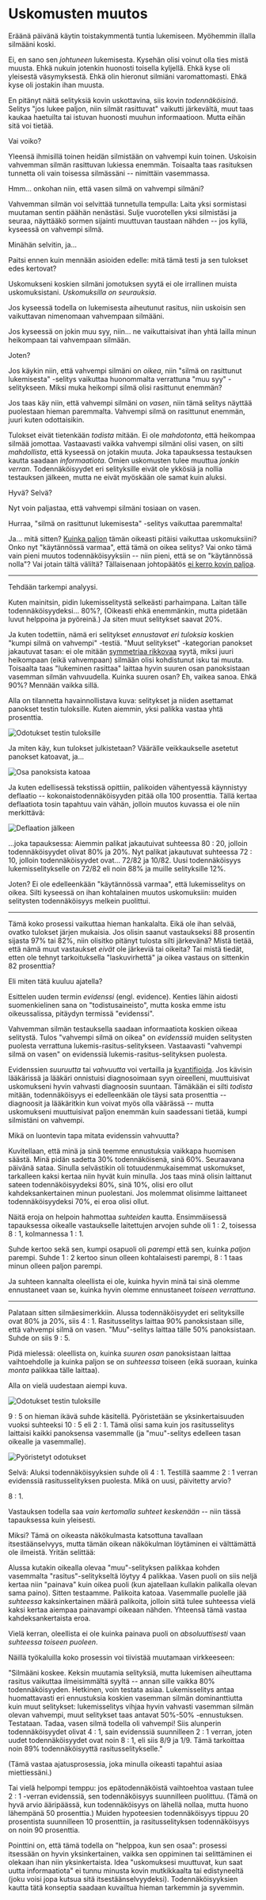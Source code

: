 # Uskomusten muutos

Eräänä päivänä käytin toistakymmentä tuntia lukemiseen. Myöhemmin illalla silmääni koski.

Ei, en sano sen *johtuneen* lukemisesta. Kysehän olisi voinut olla ties mistä muusta. Ehkä nukuin jotenkin huonosti toisella kyljellä. Ehkä kyse oli yleisestä väsymyksestä. Ehkä olin hieronut silmiäni varomattomasti. Ehkä kyse oli jostakin ihan muusta.

En pitänyt näitä selityksiä kovin uskottavina, siis kovin *todennäköisinä*. Selitys "jos lukee paljon, niin silmät rasittuvat" vaikutti järkevältä, muut taas kaukaa haetuilta tai istuvan huonosti muuhun informaatioon. Mutta eihän sitä voi tietää.

Vai voiko?

Yleensä ihmisillä toinen heidän silmistään on vahvempi kuin toinen. Uskoisin vahvemman silmän rasittuvan lukiessa enemmän. Toisaalta taas rasituksen tunnetta oli vain toisessa silmässäni -- nimittäin vasemmassa.

Hmm... onkohan niin, että vasen silmä on vahvempi silmäni?

Vahvemman silmän voi selvittää tunnetulla tempulla: Laita yksi sormistasi muutaman sentin päähän nenästäsi. Sulje vuorotellen yksi silmistäsi ja seuraa, näyttääkö sormen sijainti muuttuvan taustaan nähden -- jos kyllä, kyseessä on vahvempi silmä.

Minähän selvitin, ja...

Paitsi ennen kuin mennään asioiden edelle: mitä tämä testi ja sen tulokset edes kertovat?

Uskomukseni koskien silmäni jomotuksen syytä ei ole irrallinen muista uskomuksistani. *Uskomuksilla on seurauksia*.

Jos kyseessä todella on lukemisesta aiheutunut rasitus, niin uskoisin sen vaikuttavan nimenomaan vahvempaan silmääni.

Jos kyseessä on jokin muu syy, niin... ne vaikuttaisivat ihan yhtä lailla minun heikompaan tai vahvempaan silmään.

Joten?

Jos käykin niin, että vahvempi silmäni on *oikea*, niin "silmä on rasittunut lukemisesta" -selitys vaikuttaa huonommalta verrattuna "muu syy" -selitykseen. Miksi muka heikompi silmä olisi rasittunut enemmän?

Jos taas käy niin, että vahvempi silmäni on *vasen*, niin tämä selitys näyttää puolestaan hieman paremmalta. Vahvempi silmä on rasittunut enemmän, juuri kuten odottaisikin.

Tulokset eivät tietenkään *todista* mitään. Ei ole *mahdotonta*, että heikompaa silmää jomottaa. Vastaavasti vaikka vahvempi silmäni olisi vasen, on silti *mahdollista*, että kyseessä on jotakin muuta. Joka tapauksessa testauksen kautta saadaan *informaatiota*. Omien uskomusten tulee muuttua *jonkin verran*. Todennäköisyydet eri selityksille eivät ole ykkösiä ja nollia testauksen jälkeen, mutta ne eivät myöskään ole samat kuin aluksi.

Hyvä? Selvä?

Nyt voin paljastaa, että vahvempi silmäni tosiaan on vasen.

Hurraa, "silmä on rasittunut lukemisesta" -selitys vaikuttaa paremmalta!

Ja... mitä sitten? [Kuinka paljon](https://ollij.fi/epi/kvantifiointi) tämän oikeasti pitäisi vaikuttaa uskomuksiini? Onko nyt "käytännössä varmaa", että tämä on oikea selitys? Vai onko tämä vain pieni muutos todennäköisyyksiin -- niin pieni, että se on "käytännössä nolla"? Vai jotain tältä väliltä? Tällaisenaan johtopäätös [ei kerro kovin paljoa](https://ollij.fi/epi/matala_informaatio).

---

Tehdään tarkempi analyysi.

Kuten mainitsin, pidin lukemisselitystä selkeästi parhaimpana. Laitan tälle todennäköisyydeksi... 80%?, (Oikeasti ehkä enemmänkin, mutta pidetään luvut helppoina ja pyöreinä.) Ja siten muut selitykset saavat 20%.

Ja kuten todettiin, nämä eri selitykset *ennustavat eri tuloksia* koskien "kumpi silmä on vahvempi" -testiä. "Muut selitykset" -kategorian panokset jakautuvat tasan: ei ole mitään [symmetriaa rikkovaa](https://ollij.fi/epi/symmetrian_rikkominen) syytä, miksi juuri heikompaan (eikä vahvempaan) silmään olisi kohdistunut isku tai muuta. Toisaalta taas "lukeminen rasittaa" laittaa hyvin suuren osan panoksistaan vasemman silmän vahvuudella. Kuinka suuren osan? Eh, vaikea sanoa. Ehkä 90%? Mennään vaikka sillä.

Alla on tilannetta havainnollistava kuva: selitykset ja niiden asettamat panokset testin tuloksille. Kuten aiemmin, yksi palikka vastaa yhtä prosenttia.

![Odotukset testin tuloksille](Kuvat/bayes_2-1.jpg)

Ja miten käy, kun tulokset julkistetaan? Väärälle veikkaukselle asetetut panokset katoavat, ja...

![Osa panoksista katoaa](Kuvat/bayes_3-1.jpg)

Ja kuten edellisessä tekstissä opittiin, palikoiden vähentyessä käynnistyy deflaatio -- kokonaistodennäköisyyden pitää olla 100 prosenttia. Tällä kertaa deflaatiota tosin tapahtuu vain vähän, jolloin muutos kuvassa ei ole niin merkittävä:

![Deflaation jälkeen](Kuvat/bayes_4-1.jpg)

...joka tapauksessa: Aiemmin palikat jakautuivat suhteessa 80 : 20, jolloin todennäköisyydet olivat 80% ja 20%. Nyt palikat jakautuvat suhteessa 72 : 10, jolloin todennäköisyydet ovat... 72/82 ja 10/82. Uusi todennäköisyys lukemisselitykselle on 72/82 eli noin 88% ja muille selityksille 12%.

Joten? Ei ole edelleenkään "käytännössä varmaa", että lukemisselitys on oikea. Silti kyseessä on ihan kohtalainen muutos uskomuksiin: muiden selitysten todennäköisyys melkein puolittui.

---

Tämä koko prosessi vaikuttaa hieman hankalalta. Eikä ole ihan selvää, ovatko tulokset järjen mukaisia. Jos olisin saanut vastaukseksi 88 prosentin sijasta 97% tai 82%, niin olisitko pitänyt tulosta silti järkevänä? Mistä tietää, että nämä muut vastaukset *eivät* ole järkeviä tai oikeita? Tai mistä tiedät, etten ole tehnyt tarkoituksella "laskuvirhettä" ja oikea vastaus on sittenkin 82 prosenttia?

Eli miten tätä kuuluu ajatella?

Esittelen uuden termin *evidenssi* (engl. evidence). Kenties lähin aidosti suomenkielinen sana on "todistusaineisto", mutta koska emme istu oikeussalissa, pitäydyn termissä "evidenssi".

Vahvemman silmän testauksella saadaan informaatiota koskien oikeaa selitystä. Tulos "vahvempi silmä on oikea" on *evidenssiä* muiden selitysten puolesta verrattuna lukemis-rasitus-selitykseen. Vastaavasti "vahvempi silmä on vasen" on evidenssiä lukemis-rasitus-selityksen puolesta.

Evidenssien *suuruutta* tai *vahvuutta* voi vertailla ja [kvantifioida](https://ollij.fi/epi/kvantifiointi). Jos kävisin lääkärissä ja lääkäri onnistuisi diagnosoimaan syyn oireelleni, muuttuisivat uskomukseni hyvin vahvasti diagnoosin suuntaan. Tämäkään ei silti *todista* mitään, todennäköisyys ei edelleenkään ole täysi sata prosenttia -- diagnoosit ja lääkäritkin kun voivat myös olla väärässä -- mutta uskomukseni muuttuisivat paljon enemmän kuin saadessani tietää, kumpi silmistäni on vahvempi.

Mikä on luontevin tapa mitata evidenssin vahvuutta?

Kuvitellaan, että minä ja sinä teemme ennustuksia vaikkapa huomisen säästä. Minä pidän sadetta 30% todennäköisenä, sinä 60%. Seuraavana päivänä sataa. Sinulla selvästikin oli totuudenmukaisemmat uskomukset, tarkalleen kaksi kertaa niin hyvät kuin minulla. Jos taas minä olisin laittanut sateen todennäköisyydeksi 80%, sinä 10%, olisi ero ollut kahdeksankertainen minun puolestani. Jos molemmat olisimme laittaneet todennäköisyydeksi 70%, ei eroa olisi ollut.

Näitä eroja on helpoin hahmottaa *suhteiden* kautta. Ensimmäisessä tapauksessa oikealle vastaukselle laitettujen arvojen suhde oli 1 : 2, toisessa 8 : 1, kolmannessa 1 : 1.

Suhde kertoo sekä sen, kumpi osapuoli oli *parempi* että sen, kuinka *paljon* parempi. Suhde 1 : 2 kertoo sinun olleen kohtalaisesti parempi, 8 : 1 taas minun olleen paljon parempi.

Ja suhteen kannalta oleellista ei ole, kuinka hyvin minä tai sinä olemme ennustaneet vaan se, kuinka hyvin olemme ennustaneet *toiseen verrattuna*.

---

Palataan sitten silmäesimerkkiin. Alussa todennäköisyydet eri selityksille ovat 80% ja 20%, siis 4 : 1. Rasitusselitys laittaa 90% panoksistaan sille, että vahvempi silmä on vasen. "Muu"-selitys laittaa tälle 50% panoksistaan. Suhde on siis 9 : 5.

Pidä mielessä: oleellista on, kuinka *suuren osan* panoksistaan laittaa vaihtoehdolle ja kuinka paljon se on *suhteessa* toiseen (eikä suoraan, kuinka *monta* palikkaa tälle laittaa).

Alla on vielä uudestaan aiempi kuva.

![Odotukset testin tuloksille](Kuvat/bayes_2-1.jpg)

9 : 5 on hieman ikävä suhde käsitellä. Pyöristetään se yksinkertaisuuden vuoksi suhteeksi 10 : 5 eli 2 : 1. Tämä olisi sama kuin jos rasitusselitys laittaisi kaikki panoksensa vasemmalle (ja "muu"-selitys edelleen tasan oikealle ja vasemmalle).

![Pyöristetyt odotukset](Kuvat/bayes_5-1.jpg)

Selvä: Aluksi todennäköisyyksien suhde oli 4 : 1. Testillä saamme 2 : 1 verran evidenssiä rasitusselityksen puolesta. Mikä on uusi, päivitetty arvio?

8 : 1.

Vastauksen todella saa *vain kertomalla suhteet keskenään* -- niin tässä tapauksessa kuin yleisesti.

Miksi? Tämä on oikeasta näkökulmasta katsottuna tavallaan itsestäänselvyys, mutta tämän oikean näkökulman löytäminen ei välttämättä ole ilmeistä. Yritän selittää:

Alussa kutakin oikealla olevaa "muu"-selityksen palikkaa kohden vasemmalta "rasitus"-selitykseltä löytyy 4 palikkaa. Vasen puoli on siis neljä kertaa niin "painava" kuin oikea puoli (kun ajatellaan kullakin palikalla olevan sama paino). Sitten testaamme. Palikoita katoaa. Vasemmalle puolelle jää *suhteessa* kaksinkertainen määrä palikoita, jolloin siitä tulee suhteessa vielä kaksi kertaa aiempaa painavampi oikeaan nähden. Yhteensä tämä vastaa kahdeksankertaista eroa.

Vielä kerran, oleellista ei ole kuinka painava puoli on *absoluuttisesti* vaan *suhteessa toiseen puoleen*.

Näillä työkaluilla koko prosessin voi tiivistää muutamaan virkkeeseen:

"Silmääni koskee. Keksin muutamia selityksiä, mutta lukemisen aiheuttama rasitus vaikuttaa ilmeisimmältä syyltä -- annan sille vaikka 80% todennäköisyyden. Hetkinen, voin testata asiaa. Lukemisselitys antaa huomattavasti eri ennustuksia koskien vasemman silmän dominanttiutta kuin muut selitykset: lukemisselitys vihjaa hyvin vahvasti vasemman silmän olevan vahvempi, muut selitykset taas antavat 50%-50% -ennustuksen. Testataan. Tadaa, vasen silmä todella oli vahvempi! Siis alunperin todennäköisyydet olivat 4 : 1, sain evidenssiä suunnilleen 2 : 1 verran, joten uudet todennäköisyydet ovat noin 8 : 1, eli siis 8/9 ja 1/9. Tämä tarkoittaa noin 89% todennäköisyyttä rasitusselitykselle."

(Tämä vastaa ajatusprosessia, joka minulla oikeasti tapahtui asiaa miettiessäni.)

Tai vielä helpompi temppu: jos epätodennäköistä vaihtoehtoa vastaan tulee 2 : 1 -verran evidenssiä, sen todennäköisyys suunnilleen puolittuu. (Tämä on hyvä arvio ääripäässä, kun todennäköisyys on lähellä nollaa, mutta huono lähempänä 50 prosenttia.) Muiden hypoteesien todennäköisyys tippuu 20 prosentista suunnilleen 10 prosenttiin, ja rasitusselityksen todennäköisyys on noin 90 prosenttia.

Pointtini on, että tämä todella on "helppoa, kun sen osaa": prosessi itsessään on hyvin yksinkertainen, vaikka sen oppiminen tai selittäminen ei olekaan ihan niin yksinkertaista. Idea "uskomuksesi muuttuvat, kun saat uutta informaatiota" ei tunnu minusta kovin mutkikkaalta tai edistyneeltä (joku voisi jopa kutsua sitä itsestäänselvyydeksi). Todennäköisyyksien kautta tätä konseptia saadaan kuvailtua hieman tarkemmin ja syvemmin.
